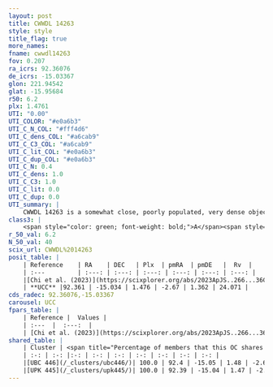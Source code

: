 ```yaml
---
layout: post
title: CWWDL 14263
style: style
title_flag: true
more_names: 
fname: cwwdl14263
fov: 0.207
ra_icrs: 92.36076
de_icrs: -15.03367
glon: 221.94542
glat: -15.95684
r50: 6.2
plx: 1.4761
UTI: "0.00"
UTI_COLOR: "#e0a6b3"
UTI_C_N_COL: "#fff4d6"
UTI_C_dens_COL: "#a6cab9"
UTI_C_C3_COL: "#a6cab9"
UTI_C_lit_COL: "#e0a6b3"
UTI_C_dup_COL: "#e0a6b3"
UTI_C_N: 0.4
UTI_C_dens: 1.0
UTI_C_C3: 1.0
UTI_C_lit: 0.0
UTI_C_dup: 0.0
UTI_summary: |
    CWWDL 14263 is a somewhat close, poorly populated, very dense object of very high C3 quality. It was recently reported in the literature.<br><br><span style="color: #99180f; font-weight: bold;">Warning: </span>This is very likely a duplicate object, which shares a large percentage of members with at least one previously reported entry.
class3: |
    <span style="color: green; font-weight: bold;">A</span><span style="color: green; font-weight: bold;">A</span>
r_50_val: 6.2
N_50_val: 40
scix_url: CWWDL%2014263
posit_table: |
    | Reference    | RA    | DEC   | Plx  | pmRA  | pmDE   |  Rv  |
    | :---         | :---: | :---: | :---: | :---: | :---: | :---: |
    |[Chi et al. (2023)](https://scixplorer.org/abs/2023ApJS..266...36C) | 92.361 | -15.036 | 1.48 | -2.661 | 1.381 | 23.925 |
    | **UCC** |92.361 | -15.034 | 1.476 | -2.67 | 1.362 | 24.071 | 
cds_radec: 92.36076,-15.03367
carousel: UCC
fpars_table: |
    | Reference |  Values |
    | :---  |  :---:  |
    | [Chi et al. (2023)](https://scixplorer.org/abs/2023ApJS..266...36C) | `logAge=6.26, Z=-0.4` |
shared_table: |
    | Cluster | <span title="Percentage of members that this OC shares with the ones listed">%</span>   | RA   | DEC   | Plx   | pmRA  | pmDE  | Rv | UTI |
    | :-: | :-: |:-: | :-: | :-: | :-: | :-: | :-: | :-: |
    |[UBC 446](/_clusters/ubc446/)| 100.0 | 92.4 | -15.05 | 1.48 | -2.66 | 1.39 | 25.75 |0.08 |
    |[UPK 445](/_clusters/upk445/)| 100.0 | 92.39 | -15.04 | 1.47 | -2.66 | 1.38 | 25.61 |0.87 |
---
```

